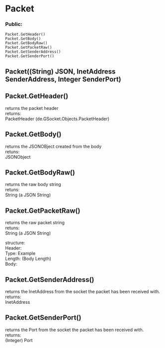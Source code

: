 # Packet  
### Public:  
	Packet.GetHeader()  
	Packet.GetBody()  
	Packet.GetBodyRaw()  
	Packet.GetPacketRaw()  
	Packet.GetSenderAddress()  
	Packet.GetSenderPort()  
	

## Packet((String) JSON, InetAddress SenderAddress, Integer SenderPort)  

## Packet.GetHeader()  
returns the packet header  
returns:  
	PacketHeader (de.GSocket.Objects.PacketHeader)  

## Packet.GetBody()  
returns the JSONOBject created from the body  
retuns:  
	JSONObject  

## Packet.GetBodyRaw()  
returns the raw body string  
retuns:  
	String (a JSON String)  

## Packet.GetPacketRaw()  
returns the raw packet string  
retuns:  
	String (a JSON String)  

structure:  
	Header:  
		Type: Example  
		Length: (Body Length)  
	Body:  


## Packet.GetSenderAddress()  
returns the InetAddress from the socket the packet has been received with.  
returns:  
	InetAddress  

## Packet.GetSenderPort()  
returns the Port from the socket the packet has been received with.  
returns:  
	(Integer) Port  